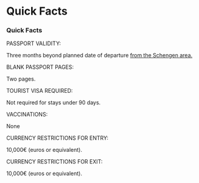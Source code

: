 # Quick Facts

### Quick Facts

PASSPORT VALIDITY:

Three months beyond planned date of departure [from the Schengen area.](/content/travel/en/international-travel/before-you-go/travelers-with-special-considerations/US_Travelers_in_Europes_Schengen_Area.html)

BLANK PASSPORT PAGES:

Two pages.

TOURIST VISA REQUIRED:

Not required for stays under 90 days.

VACCINATIONS:

None

CURRENCY RESTRICTIONS FOR ENTRY:

10,000€ (euros or equivalent).

CURRENCY RESTRICTIONS FOR EXIT:

10,000€ (euros or equivalent).